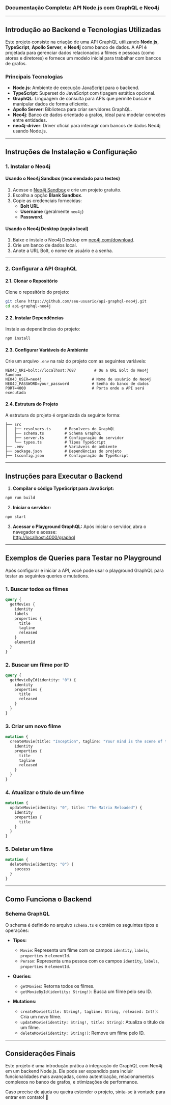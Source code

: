 ### **Documentação Completa: API Node.js com GraphQL e Neo4j**

---

## **Introdução ao Backend e Tecnologias Utilizadas**

Este projeto consiste na criação de uma API GraphQL utilizando **Node.js**, **TypeScript**, **Apollo Server**, e **Neo4j** como banco de dados. A API é projetada para gerenciar dados relacionados a filmes e pessoas (como atores e diretores) e fornece um modelo inicial para trabalhar com bancos de grafos.  

### **Principais Tecnologias**

- **Node.js**: Ambiente de execução JavaScript para o backend.
- **TypeScript**: Superset do JavaScript com tipagem estática opcional.
- **GraphQL**: Linguagem de consulta para APIs que permite buscar e manipular dados de forma eficiente.
- **Apollo Server**: Biblioteca para criar servidores GraphQL.
- **Neo4j**: Banco de dados orientado a grafos, ideal para modelar conexões entre entidades.
- **neo4j-driver**: Driver oficial para interagir com bancos de dados Neo4j usando Node.js.

---

## **Instruções de Instalação e Configuração**

### **1. Instalar o Neo4j**

#### Usando o **Neo4j Sandbox** (recomendado para testes)
1. Acesse o [Neo4j Sandbox](https://sandbox.neo4j.com/) e crie um projeto gratuito.
2. Escolha a opção **Blank Sandbox**.
3. Copie as credenciais fornecidas:
   - **Bolt URL**
   - **Username** (geralmente `neo4j`)
   - **Password**.

#### Usando o **Neo4j Desktop** (opção local)
1. Baixe e instale o Neo4j Desktop em [neo4j.com/download](https://neo4j.com/download/).
2. Crie um banco de dados local.
3. Anote a URL Bolt, o nome de usuário e a senha.

---

### **2. Configurar a API GraphQL**

#### **2.1. Clonar o Repositório**
Clone o repositório do projeto:

```bash
git clone https://github.com/seu-usuario/api-graphql-neo4j.git
cd api-graphql-neo4j
```

#### **2.2. Instalar Dependências**
Instale as dependências do projeto:

```bash
npm install
```

#### **2.3. Configurar Variáveis de Ambiente**
Crie um arquivo `.env` na raiz do projeto com as seguintes variáveis:

```env
NEO4J_URI=bolt://localhost:7687        # Ou a URL Bolt do Neo4j Sandbox
NEO4J_USER=neo4j                      # Nome de usuário do Neo4j
NEO4J_PASSWORD=your_password          # Senha do banco de dados
PORT=4000                             # Porta onde a API será executada
```

#### **2.4. Estrutura do Projeto**
A estrutura do projeto é organizada da seguinte forma:

```
├── src
│   ├── resolvers.ts      # Resolvers do GraphQL
│   ├── schema.ts         # Schema GraphQL
│   ├── server.ts         # Configuração do servidor
│   └── types.ts          # Tipos TypeScript
├── .env                  # Variáveis de ambiente
├── package.json          # Dependências do projeto
├── tsconfig.json         # Configuração do TypeScript
```

---

## **Instruções para Executar o Backend**

1. **Compilar o código TypeScript para JavaScript:**

```bash
npm run build
```

2. **Iniciar o servidor:**

```bash
npm start
```

3. **Acessar o Playground GraphQL:**
   Após iniciar o servidor, abra o navegador e acesse:  
   [http://localhost:4000/graphql](http://localhost:4000/graphql)

---

## **Exemplos de Queries para Testar no Playground**

Após configurar e iniciar a API, você pode usar o playground GraphQL para testar as seguintes queries e mutations.

### **1. Buscar todos os filmes**
```graphql
query {
  getMovies {
    identity
    labels
    properties {
      title
      tagline
      released
    }
    elementId
  }
}
```

### **2. Buscar um filme por ID**
```graphql
query {
  getMovieById(identity: "0") {
    identity
    properties {
      title
      released
    }
  }
}
```

### **3. Criar um novo filme**
```graphql
mutation {
  createMovie(title: "Inception", tagline: "Your mind is the scene of the crime", released: 2010) {
    identity
    properties {
      title
      tagline
      released
    }
  }
}
```

### **4. Atualizar o título de um filme**
```graphql
mutation {
  updateMovie(identity: "0", title: "The Matrix Reloaded") {
    identity
    properties {
      title
    }
  }
}
```

### **5. Deletar um filme**
```graphql
mutation {
  deleteMovie(identity: "0") {
    success
  }
}
```

---

## **Como Funciona o Backend**

### **Schema GraphQL**
O schema é definido no arquivo `schema.ts` e contém os seguintes tipos e operações:

- **Tipos:**
  - `Movie`: Representa um filme com os campos `identity`, `labels`, `properties` e `elementId`.
  - `Person`: Representa uma pessoa com os campos `identity`, `labels`, `properties` e `elementId`.

- **Queries:**
  - `getMovies`: Retorna todos os filmes.
  - `getMovieById(identity: String!)`: Busca um filme pelo seu ID.

- **Mutations:**
  - `createMovie(title: String!, tagline: String, released: Int!)`: Cria um novo filme.
  - `updateMovie(identity: String!, title: String)`: Atualiza o título de um filme.
  - `deleteMovie(identity: String!)`: Remove um filme pelo ID.

---

## **Considerações Finais**

Este projeto é uma introdução prática à integração de GraphQL com Neo4j em um backend Node.js. Ele pode ser expandido para incluir funcionalidades mais avançadas, como autenticação, relacionamentos complexos no banco de grafos, e otimizações de performance.

Caso precise de ajuda ou queira estender o projeto, sinta-se à vontade para entrar em contato! 🚀
